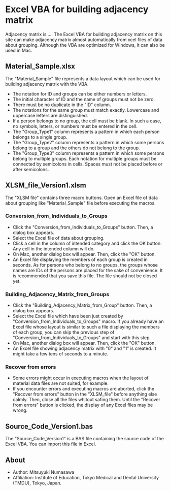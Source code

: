 # Excel VBA for building adjacency matrix
Adjacency matrix is .... The Excel VBA for building adjacency matrix on this site can make adjacency matrix almost automatically from xcel files of data about grouping. Although the VBA are optimized for Windows, it can also be used in Mac.

## Material_Sample.xlsx  
The "Material_Sample" file represents a data layout which can be used for building adjacency matrix with the VBA.
- The notation for ID and groups can be either numbers or letters.  
- The initial character of ID and the name of groups must not be zero.  
- There must be no duplicate in the "ID" column.  
- The notations for the same group must match exactly. Lowercase and uppercase letters are distinguished.  
- If a person belongs to no group, the cell must be blank. In such a case, no symbols, letters, or numbers must be entered in the cell.  
- The "Group_Type1" column represents a pattern in which each person belongs to a single group.  
- The "Group_Type2" column represents a pattern in which some persons belong to a group and the others do not belong to the group.  
- The "Group_Type3" column represents a pattern in which some persons belong to multiple groups. Each notation for multiple groups must be connected by semicolons in cells. Spaces must not be placed before or after semicolons.

## XLSM_file_Version1.xlsm  
The "XLSM file" contains three macro buttons. Open an Excel file of data about grouping like "Material_Sample" file before executing the macros.
### Conversion_from_Individuals_to_Groups  
- Click the "Conversion_from_Individuals_to_Groups" button. Then, a dialog box appears.  
- Select the Excel file of data about grouping.  
- Click a cell in the column of intended category and click the OK button. Any cell in the intended column will do.  
- On Mac, another dialog box will appear. Then, click the "OK" button.  
- An Excel file displaying the members of each group is created in seconds. As for persons who belong to no groups, the groups whose names are IDs of the persons are placed for the sake of convenience. It is recommended that you save this file. The file should not be closed yet.  
### Building_Adjacency_Matrix_from_Groups  
- Click the "Building_Adjacency_Matrix_from_Group" button. Then, a dialog box appears.
- Select the Excel file which have been just created by "Conversion_from_Individuals_to_Groups" macro. If you already have an Excel file whose layout is similar to such a file displaying the members of each group, you can skip the previous step of "Conversion_from_Individuals_to_Groups" and start with this step.
- On Mac, another dialog box will appear. Then, click the "OK" button.  
- An Excel file showing adjacency matrix with "0" and "1" is created. It might take a few tens of seconds to a minute.  
### Recover from errors  
- Some errors might occur in executing macros when the layout of material data files are not suited, for example.  
- If you encounter errors and executing macros are aborted, click the "Recover from errors" button in the "XLSM_file" before anything else calmly. Then, close all the files whitout safing them.  Until the "Recover from errors" button is clicked, the display of any Excel files may be wrong.  

## Source_Code_Version1.bas
The "Source_Code_Version1" is a BAS file containing the source code of the Excel VBA. You can import this file in Excel.  

## About  
- Author: Mitsuyuki Numasawa  
- Affiliation: Institute of Education, Tokyo Medical and Dental University (TMDU), Tokyo, Japan.  
